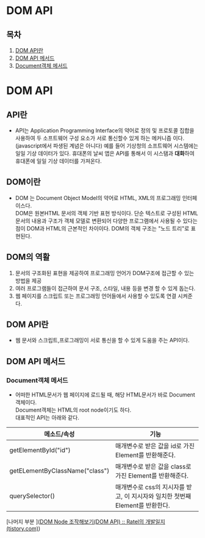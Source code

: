 # DOM API

## 목차
1. <a href="#목차1">DOM API란</a>
1. <a href="#목차3">DOM API 메서드</a>
1. <a href="#목차4">Document객체 메서드 </a>

<a id="목차1"></a>

# DOM API

## API란
* API는 Application Programming lnterface의 약어로  정의 및 프로토콜 집합을 사용하여 두 소프트웨어 구성 요소가 서로 통신할수 있게 하는 메커니즘 이다.  (javascript에서 파생된 계념은 아니다)
예를 들어 기상청의 소프트웨어 시스템에는 일일 기상 데이터가 있다. 휴대폰의 날씨 앱은 API를 통해서 이 시스탬과 **대화**하여 휴대폰에 일일 기상 데이터를 가져온다.

## DOM이란
* DOM 는 Document Object Model의 약어로 HTML, XML의 프로그래밍 인터페이스다.  
DOM은 원본HTML 문서의 객체 기반 표현 방식이다. 단순 텍스트로 구성된 HTML문서의 내용과 구조가 객체 모델로 변환되어 다양한 프로그램에서 사용될 수 있다는 점이 DOM과 HTML의 근본적인 차이이다. DOM의 객체 구조는 "노드 트리"로 표현된다.

## DOM의 역활
1. 문서의 구조화된 표현을 제공하여 프로그래밍 언어가 DOM구조에 접근할 수 있는 방법을 제공
2. 여러 프로그램들이  접근하여  문서 구조, 스타일, 내용 등을 변경 할 수 있게 돕는다.
3. 웹 페이지를 스크립트 또는 프로그래밍 언어들에서 사용할 수 있도록 연결 시켜준다.

## DOM API란
* 웹 문서와 스크립트,프로그래밍이 서로 통신을 할 수 있게 도움을 주는 API이다.

<a id="목차2"><a>

## DOM API 메서드

<a id="목차3"></a>
### Document객체 메서드
* 어떠한 HTML문서가 웹 페이지에 로드될 때, 해당 HTML문서가 바로 
Document객체이다.  
Document객체는 HTML의 root node이기도 하다.  
대표적인 API는 아래와 같다.

|메소드/속성  |기능  |
|--|--|
|getElementById("id")  | 매개변수로 받은 값을 id로 가진 Element를 반환해준다. |
|getELementByClassName("class")|매개변수로 받은 값을 class로 가진 Element를 반환해준다.
|querySelector()| 매개변수로 css의 지시자를 받고, 이 지시자와 일치한 첫번째 Element를 반환한다.
[나머지 부분 ]([DOM Node 조작해보기(DOM API) :: Ratel의 개발일지 (tistory.com)](https://straw961030.tistory.com/116))
